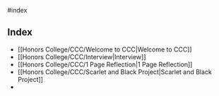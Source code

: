 #index 

## Index 
- [[Honors College/CCC/Welcome to CCC|Welcome to CCC]]
- [[Honors College/CCC/Interview|Interview]]
- [[Honors College/CCC/1 Page Reflection|1 Page Reflection]]
- [[Honors College/CCC/Scarlet and Black Project|Scarlet and Black Project]]
- 
